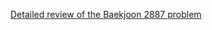 [Detailed review of the Baekjoon 2887 problem](https://choicube84.github.io/study/2024/01/20/baekjoon_2887.html)
